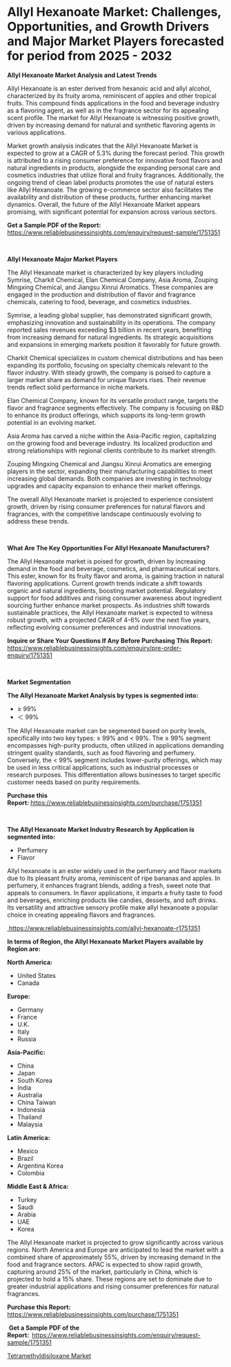 <p><h1>Allyl Hexanoate Market: Challenges, Opportunities, and Growth Drivers and Major Market Players forecasted for period from 2025 - 2032</h1></p><p><strong>Allyl Hexanoate Market Analysis and Latest Trends</strong></p>
<p><p>Allyl Hexanoate is an ester derived from hexanoic acid and allyl alcohol, characterized by its fruity aroma, reminiscent of apples and other tropical fruits. This compound finds applications in the food and beverage industry as a flavoring agent, as well as in the fragrance sector for its appealing scent profile. The market for Allyl Hexanoate is witnessing positive growth, driven by increasing demand for natural and synthetic flavoring agents in various applications. </p><p>Market growth analysis indicates that the Allyl Hexanoate Market is expected to grow at a CAGR of 5.3% during the forecast period. This growth is attributed to a rising consumer preference for innovative food flavors and natural ingredients in products, alongside the expanding personal care and cosmetics industries that utilize floral and fruity fragrances. Additionally, the ongoing trend of clean label products promotes the use of natural esters like Allyl Hexanoate. The growing e-commerce sector also facilitates the availability and distribution of these products, further enhancing market dynamics. Overall, the future of the Allyl Hexanoate Market appears promising, with significant potential for expansion across various sectors.</p></p>
<p><strong>Get a Sample PDF of the Report:&nbsp;</strong> <a href="https://www.reliablebusinessinsights.com/enquiry/request-sample/1751351?utm_campaign=2445&utm_medium=2&utm_source=Github&utm_content=ia&utm_term=15022025&utm_id=allyl-hexanoate">https://www.reliablebusinessinsights.com/enquiry/request-sample/1751351</a></p>
<p>&nbsp;</p>
<p><strong>Allyl Hexanoate Major Market Players</strong></p>
<p><p>The Allyl Hexanoate market is characterized by key players including Symrise, Charkit Chemical, Elan Chemical Company, Asia Aroma, Zouping Mingxing Chemical, and Jiangsu Xinrui Aromatics. These companies are engaged in the production and distribution of flavor and fragrance chemicals, catering to food, beverage, and cosmetics industries.</p><p>Symrise, a leading global supplier, has demonstrated significant growth, emphasizing innovation and sustainability in its operations. The company reported sales revenues exceeding $3 billion in recent years, benefiting from increasing demand for natural ingredients. Its strategic acquisitions and expansions in emerging markets position it favorably for future growth.</p><p>Charkit Chemical specializes in custom chemical distributions and has been expanding its portfolio, focusing on specialty chemicals relevant to the flavor industry. With steady growth, the company is poised to capture a larger market share as demand for unique flavors rises. Their revenue trends reflect solid performance in niche markets.</p><p>Elan Chemical Company, known for its versatile product range, targets the flavor and fragrance segments effectively. The company is focusing on R&D to enhance its product offerings, which supports its long-term growth potential in an evolving market. </p><p>Asia Aroma has carved a niche within the Asia-Pacific region, capitalizing on the growing food and beverage industry. Its localized production and strong relationships with regional clients contribute to its market strength.</p><p>Zouping Mingxing Chemical and Jiangsu Xinrui Aromatics are emerging players in the sector, expanding their manufacturing capabilities to meet increasing global demands. Both companies are investing in technology upgrades and capacity expansion to enhance their market offerings.</p><p>The overall Allyl Hexanoate market is projected to experience consistent growth, driven by rising consumer preferences for natural flavors and fragrances, with the competitive landscape continuously evolving to address these trends.</p></p>
<p>&nbsp;</p>
<p><strong>What Are The Key Opportunities For Allyl Hexanoate Manufacturers?</strong></p>
<p><p>The Allyl Hexanoate market is poised for growth, driven by increasing demand in the food and beverage, cosmetics, and pharmaceutical sectors. This ester, known for its fruity flavor and aroma, is gaining traction in natural flavoring applications. Current growth trends indicate a shift towards organic and natural ingredients, boosting market potential. Regulatory support for food additives and rising consumer awareness about ingredient sourcing further enhance market prospects. As industries shift towards sustainable practices, the Allyl Hexanoate market is expected to witness robust growth, with a projected CAGR of 4-6% over the next five years, reflecting evolving consumer preferences and industrial innovations.</p></p>
<p><strong>Inquire or Share Your Questions If Any Before Purchasing This Report:</strong> <a href="https://www.reliablebusinessinsights.com/enquiry/pre-order-enquiry/1751351?utm_campaign=2445&utm_medium=2&utm_source=Github&utm_content=ia&utm_term=15022025&utm_id=allyl-hexanoate">https://www.reliablebusinessinsights.com/enquiry/pre-order-enquiry/1751351</a></p>
<p>&nbsp;</p>
<p><strong>Market Segmentation</strong></p>
<p><strong>The Allyl Hexanoate Market Analysis by types is segmented into:</strong></p>
<p><ul><li>≥ 99%</li><li>＜ 99%</li></ul></p>
<p><p>The Allyl Hexanoate market can be segmented based on purity levels, specifically into two key types: ≥ 99% and < 99%. The ≥ 99% segment encompasses high-purity products, often utilized in applications demanding stringent quality standards, such as food flavoring and perfumery. Conversely, the < 99% segment includes lower-purity offerings, which may be used in less critical applications, such as industrial processes or research purposes. This differentiation allows businesses to target specific customer needs based on purity requirements.</p></p>
<p><strong>Purchase this Report:&nbsp;</strong><a href="https://www.reliablebusinessinsights.com/purchase/1751351?utm_campaign=2445&utm_medium=2&utm_source=Github&utm_content=ia&utm_term=15022025&utm_id=allyl-hexanoate">https://www.reliablebusinessinsights.com/purchase/1751351</a></p>
<p>&nbsp;</p>
<p><strong>The Allyl Hexanoate Market Industry Research by Application is segmented into:</strong></p>
<p><ul><li>Perfumery</li><li>Flavor</li></ul></p>
<p><p>Allyl hexanoate is an ester widely used in the perfumery and flavor markets due to its pleasant fruity aroma, reminiscent of ripe bananas and apples. In perfumery, it enhances fragrant blends, adding a fresh, sweet note that appeals to consumers. In flavor applications, it imparts a fruity taste to food and beverages, enriching products like candies, desserts, and soft drinks. Its versatility and attractive sensory profile make allyl hexanoate a popular choice in creating appealing flavors and fragrances.</p></p>
<p><a href="https://www.reliablebusinessinsights.com/allyl-hexanoate-r1751351?utm_campaign=2445&utm_medium=2&utm_source=Github&utm_content=ia&utm_term=15022025&utm_id=allyl-hexanoate">&nbsp;https://www.reliablebusinessinsights.com/allyl-hexanoate-r1751351</a></p>
<p><strong>In terms of Region, the Allyl Hexanoate Market Players available by Region are:</strong></p>
<p>
    <p> <strong> North America: </strong>
        <ul>
            <li>United States</li>
            <li>Canada</li>
        </ul>
        </p> 
    <p> <strong> Europe: </strong>
        <ul>
            <li>Germany</li>
            <li>France</li>
            <li>U.K.</li>
            <li>Italy</li>
            <li>Russia</li>
        </ul>
        </p> 
    <p> <strong> Asia-Pacific: </strong>
        <ul>
            <li>China</li>
            <li>Japan</li>
            <li>South Korea</li>
            <li>India</li>
            <li>Australia</li>
            <li>China Taiwan</li>
            <li>Indonesia</li>
            <li>Thailand</li>
            <li>Malaysia</li>
        </ul>
        </p> 
    <p> <strong> Latin America: </strong>
        <ul>
            <li>Mexico</li>
            <li>Brazil</li>
            <li>Argentina Korea</li>
            <li>Colombia</li>
        </ul>
        </p> 
    <p> <strong> Middle East & Africa: </strong>
        <ul>
            <li>Turkey</li>
            <li>Saudi</li>
            <li>Arabia</li>
            <li>UAE</li>
            <li>Korea</li>
        </ul>
    </p>
    </p>
<p><p>The Allyl Hexanoate market is projected to grow significantly across various regions. North America and Europe are anticipated to lead the market with a combined share of approximately 55%, driven by increasing demand in the food and fragrance sectors. APAC is expected to show rapid growth, capturing around 25% of the market, particularly in China, which is projected to hold a 15% share. These regions are set to dominate due to greater industrial applications and rising consumer preferences for natural fragrances.</p></p>
<p><strong>Purchase this Report: </strong><a href="https://www.reliablebusinessinsights.com/purchase/1751351?utm_campaign=2445&utm_medium=2&utm_source=Github&utm_content=ia&utm_term=15022025&utm_id=allyl-hexanoate">https://www.reliablebusinessinsights.com/purchase/1751351</a></p>
<p>&nbsp;<strong>Get a Sample PDF of the Report:&nbsp;&nbsp;</strong><a href="https://www.reliablebusinessinsights.com/enquiry/request-sample/1751351?utm_campaign=2445&utm_medium=2&utm_source=Github&utm_content=ia&utm_term=15022025&utm_id=allyl-hexanoate">https://www.reliablebusinessinsights.com/enquiry/request-sample/1751351</a></p>
<p><strong></strong></p>
<p><p><a href="https://github.com/domoniqueluoma76/Market-Research-Report-List-1/blob/main/tetramethyldisiloxane-market.md?utm_campaign=2445&utm_medium=2&utm_source=Github&utm_content=ia&utm_term=15022025&utm_id=allyl-hexanoate">Tetramethyldisiloxane Market</a></p></p>